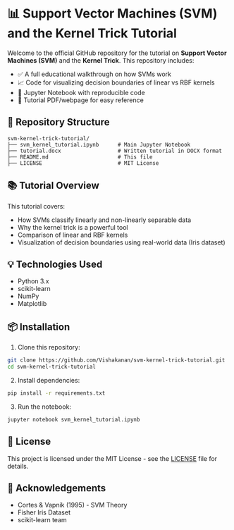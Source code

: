 # 📊 Support Vector Machines (SVM) and the Kernel Trick Tutorial

Welcome to the official GitHub repository for the tutorial on **Support Vector Machines (SVM)** and the **Kernel Trick**. This repository includes:

- ✅ A full educational walkthrough on how SVMs work
- 📈 Code for visualizing decision boundaries of linear vs RBF kernels
- 📓 Jupyter Notebook with reproducible code
- 📄 Tutorial PDF/webpage for easy reference

## 📁 Repository Structure

```
svm-kernel-trick-tutorial/
├── svm_kernel_tutorial.ipynb      # Main Jupyter Notebook
├── tutorial.docx                  # Written tutorial in DOCX format
├── README.md                      # This file
├── LICENSE                        # MIT License
```

## 📚 Tutorial Overview

This tutorial covers:
- How SVMs classify linearly and non-linearly separable data
- Why the kernel trick is a powerful tool
- Comparison of linear and RBF kernels
- Visualization of decision boundaries using real-world data (Iris dataset)

## 💡 Technologies Used

- Python 3.x
- scikit-learn
- NumPy
- Matplotlib

## 📦 Installation

1. Clone this repository:
```bash
git clone https://github.com/Vishakanan/svm-kernel-trick-tutorial.git
cd svm-kernel-trick-tutorial
```

2. Install dependencies:
```bash
pip install -r requirements.txt
```

3. Run the notebook:
```bash
jupyter notebook svm_kernel_tutorial.ipynb
```

## 📜 License

This project is licensed under the MIT License - see the [LICENSE](LICENSE) file for details.

## 🙌 Acknowledgements

- Cortes & Vapnik (1995) - SVM Theory
- Fisher Iris Dataset
- scikit-learn team
